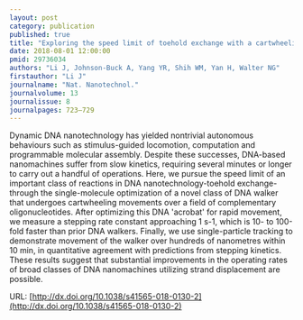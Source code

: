 ```yaml
---
layout: post
category: publication
published: true
title: "Exploring the speed limit of toehold exchange with a cartwheeling DNA acrobat"
date: 2018-08-01 12:00:00
pmid: 29736034
authors: "Li J, Johnson-Buck A, Yang YR, Shih WM, Yan H, Walter NG"
firstauthor: "Li J"
journalname: "Nat. Nanotechnol."
journalvolume: 13
journalissue: 8
journalpages: 723–729
---
```


Dynamic DNA nanotechnology has yielded nontrivial autonomous behaviours such as stimulus-guided locomotion, computation and programmable molecular assembly. Despite these successes, DNA-based nanomachines suffer from slow kinetics, requiring several minutes or longer to carry out a handful of operations. Here, we pursue the speed limit of an important class of reactions in DNA nanotechnology-toehold exchange-through the single-molecule optimization of a novel class of DNA walker that undergoes cartwheeling movements over a field of complementary oligonucleotides. After optimizing this DNA 'acrobat' for rapid movement, we measure a stepping rate constant approaching 1 s-1, which is 10- to 100-fold faster than prior DNA walkers. Finally, we use single-particle tracking to demonstrate movement of the walker over hundreds of nanometres within 10 min, in quantitative agreement with predictions from stepping kinetics. These results suggest that substantial improvements in the operating rates of broad classes of DNA nanomachines utilizing strand displacement are possible.

URL: [http://dx.doi.org/10.1038/s41565-018-0130-2](http://dx.doi.org/10.1038/s41565-018-0130-2)
